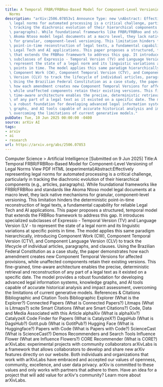 ```yaml
---
title: A Temporal FRBR/FRBRoo-Based Model for Component-Level Versioning of Legal
  Norms
description: "arXiv:2506.07853v1 Announce Type: new \nAbstract: Effectively representing\
  \ legal norms for automated processing is a critical challenge, particularly in\
  \ tracking the diachronic evolution of their hierarchical components (e.g., articles,\
  \ paragraphs). While foundational frameworks like FRBR/FRBRoo and standards like\
  \ Akoma Ntoso model legal documents at a macro level, they lack native mechanisms\
  \ for granular, component-level versioning. This limitation hinders the deterministic\
  \ point-in-time reconstruction of legal texts, a fundamental capability for reliable\
  \ Legal Tech and AI applications. This paper proposes a structured, temporal model\
  \ that extends the FRBRoo framework to address this gap. It introduces specialized\
  \ subclasses of Expressio - Temporal Version (TV) and Language Version (LV - to\
  \ represent the state of a legal norm and its linguistic variations at specific\
  \ points in time. The model applies this same paradigm hierarchically, introducing\
  \ Component Work (CW), Component Temporal Version (CTV), and Component Language\
  \ Version (CLV) to track the lifecycle of individual articles, paragraphs, and clauses.\
  \ Using the Brazilian Federal Constitution as a case study, the paper demonstrates\
  \ how each amendment creates new Component Temporal Versions for affected provisions,\
  \ while unaffected components retain their existing versions. This fine-grained,\
  \ time-aware architecture enables the precise, deterministic retrieval and reconstruction\
  \ of any part of a legal text as it existed on a specific date. The model provides\
  \ a robust foundation for developing advanced legal information systems, knowledge\
  \ graphs, and AI tools capable of accurate historical analysis and impact assessment,\
  \ overcoming the limitations of current generative models."
pubDate: Tue, 10 Jun 2025 00:00:00 -0400
source: arXiv AI
tags:
- arxiv
- ai
- research
url: https://arxiv.org/abs/2506.07853
---
```


Computer Science > Artificial Intelligence
[Submitted on 9 Jun 2025]
Title:A Temporal FRBR/FRBRoo-Based Model for Component-Level Versioning of Legal Norms
View PDF HTML (experimental)Abstract:Effectively representing legal norms for automated processing is a critical challenge, particularly in tracking the diachronic evolution of their hierarchical components (e.g., articles, paragraphs). While foundational frameworks like FRBR/FRBRoo and standards like Akoma Ntoso model legal documents at a macro level, they lack native mechanisms for granular, component-level versioning. This limitation hinders the deterministic point-in-time reconstruction of legal texts, a fundamental capability for reliable Legal Tech and AI applications. This paper proposes a structured, temporal model that extends the FRBRoo framework to address this gap. It introduces specialized subclasses of Expressio - Temporal Version (TV) and Language Version (LV - to represent the state of a legal norm and its linguistic variations at specific points in time. The model applies this same paradigm hierarchically, introducing Component Work (CW), Component Temporal Version (CTV), and Component Language Version (CLV) to track the lifecycle of individual articles, paragraphs, and clauses. Using the Brazilian Federal Constitution as a case study, the paper demonstrates how each amendment creates new Component Temporal Versions for affected provisions, while unaffected components retain their existing versions. This fine-grained, time-aware architecture enables the precise, deterministic retrieval and reconstruction of any part of a legal text as it existed on a specific date. The model provides a robust foundation for developing advanced legal information systems, knowledge graphs, and AI tools capable of accurate historical analysis and impact assessment, overcoming the limitations of current generative models.
References & Citations
Bibliographic and Citation Tools
Bibliographic Explorer (What is the Explorer?)
Connected Papers (What is Connected Papers?)
Litmaps (What is Litmaps?)
scite Smart Citations (What are Smart Citations?)
Code, Data and Media Associated with this Article
alphaXiv (What is alphaXiv?)
CatalyzeX Code Finder for Papers (What is CatalyzeX?)
DagsHub (What is DagsHub?)
Gotit.pub (What is GotitPub?)
Hugging Face (What is Huggingface?)
Papers with Code (What is Papers with Code?)
ScienceCast (What is ScienceCast?)
Demos
Recommenders and Search Tools
Influence Flower (What are Influence Flowers?)
CORE Recommender (What is CORE?)
arXivLabs: experimental projects with community collaborators
arXivLabs is a framework that allows collaborators to develop and share new arXiv features directly on our website.
Both individuals and organizations that work with arXivLabs have embraced and accepted our values of openness, community, excellence, and user data privacy. arXiv is committed to these values and only works with partners that adhere to them.
Have an idea for a project that will add value for arXiv's community? Learn more about arXivLabs.